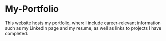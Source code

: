 # My-Portfolio
This website hosts my portfolio, where I include career-relevant information such as my LinkedIn page and my resume, as well as links to projects I have completed.
